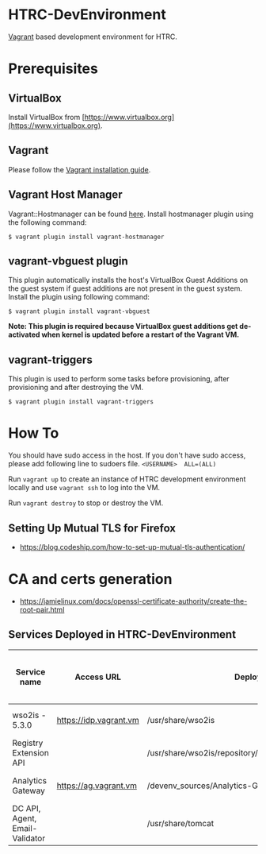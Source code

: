 
# HTRC-DevEnvironment

[Vagrant](https://www.vagrantup.com) based development environment for HTRC.

# Prerequisites

## VirtualBox

Install VirtualBox from [https://www.virtualbox.org](https://www.virtualbox.org).

## Vagrant

Please follow the [Vagrant installation guide](https://www.vagrantup.com/docs/installation/).

## Vagrant Host Manager

Vagrant::Hostmanager can be found [here](https://github.com/devopsgroup-io/vagrant-hostmanager). Install hostmanager plugin using the following command:

```
$ vagrant plugin install vagrant-hostmanager
```

## vagrant-vbguest plugin

This plugin automatically installs the host's VirtualBox Guest Additions on the guest system if guest additions are not present in the guest system. Install the plugin using following command:

```
$ vagrant plugin install vagrant-vbguest
```

**Note: This plugin is required because VirtualBox guest additions get de-activated when kernel is updated before a restart of the Vagrant VM.**

## vagrant-triggers

This plugin is used to perform some tasks before provisioning, after provisioning and after destroying the VM.

```
$ vagrant plugin install vagrant-triggers
```

# How To
You should have sudo access in the host. If you don't have sudo access, please add following line to sudoers file.
``<USERNAME>  ALL=(ALL)``

Run ```vagrant up``` to create an instance of HTRC development environment locally and use ```vagrant ssh``` to log into the VM.

Run ```vagrant destroy``` to stop or destroy the VM.

## Setting Up Mutual TLS for Firefox

* https://blog.codeship.com/how-to-set-up-mutual-tls-authentication/

# CA and certs generation

* https://jamielinux.com/docs/openssl-certificate-authority/create-the-root-pair.html

## Services Deployed in HTRC-DevEnvironment
| Service name | Access URL  | Deployed at  | Start Command inside the Dev-environment | Log file |
|---|---|---|---|---|
|wso2is - 5.3.0   | https://idp.vagrant.vm | /usr/share/wso2is  | sudo systemctl start wso2is | /usr/share/wso2is/repository/logs/wso2carbon.log |
|Registry Extension API   | | /usr/share/wso2is/repository/deployment/server/webapps/  | sudo systemctl start wso2is | /usr/share/wso2is/repository/logs/wso2carbon.log |
|Analytics Gateway| https://ag.vagrant.vm | /devenv_sources/Analytics-Gateway | sbt run (from the deploy folder) | /devenv_sources/Analytics-Gateway/logs/analytics-gateway.log |
| DC API, Agent, Email-Validator  | | /usr/share/tomcat   | sudo systemctl start tomcat | journalctl -u tomcat |


